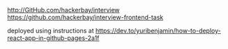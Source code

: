 http://GitHub.com/hackerbay/interview
https://github.com/hackerbay/interview-frontend-task

deployed using instructions at
https://dev.to/yuribenjamin/how-to-deploy-react-app-in-github-pages-2a1f

